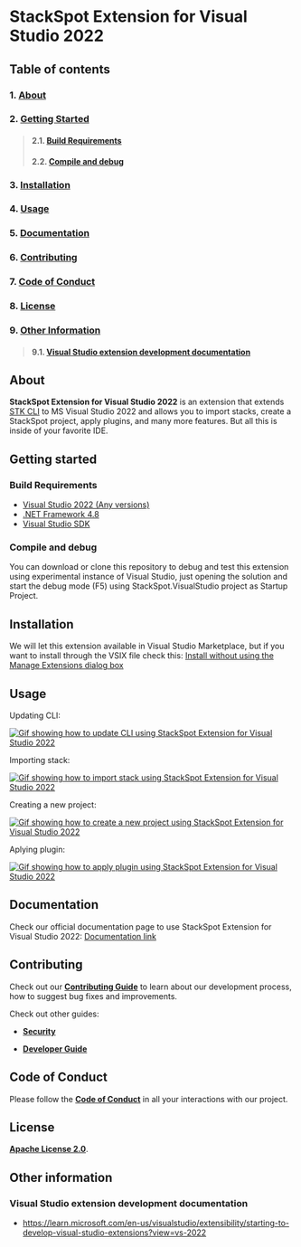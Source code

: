 # StackSpot Extension for Visual Studio 2022

## **Table of contents**

### 1. [**About**](#about)
### 2. [**Getting Started**](#getting-started)
>#### 2.1. [**Build Requirements**](#build-requirements)
>#### 2.2. [**Compile and debug**](#compile-and-debug)
### 3. [**Installation**](#installation)
### 4. [**Usage**](#usage)
### 5. [**Documentation**](#documentation)
### 6. [**Contributing**](#contributing)
### 7. [**Code of Conduct**](#code-of-conduct)
### 8. [**License**](#license)
### 9. [**Other Information**](#other-information)
>#### 9.1. [**Visual Studio extension development documentation**](#visual-studio-extension-development-documentation)

## **About**

**StackSpot Extension for Visual Studio 2022** is an extension that extends [STK CLI](https://docs.stackspot.com/latest/docs/stk-cli/) to MS Visual Studio 2022 and allows you to import stacks, create a StackSpot project, apply plugins, and many more features. But all this is inside of your favorite IDE.

## **Getting started**

### **Build Requirements**

- [Visual Studio 2022 (Any versions)](https://visualstudio.microsoft.com/pt-br/downloads/)
- [.NET Framework 4.8](https://dotnet.microsoft.com/en-us/download/dotnet-framework/net48)
- [Visual Studio SDK](https://learn.microsoft.com/en-us/visualstudio/extensibility/installing-the-visual-studio-sdk?view=vs-2022)

### **Compile and debug**

You can download or clone this repository to debug and test this extension using experimental instance of Visual Studio, just opening the solution and start the debug mode (F5) using StackSpot.VisualStudio project as Startup Project.

## **Installation**

We will let this extension available in Visual Studio Marketplace, but if you want to install through the VSIX file check this:
[Install without using the Manage Extensions dialog box](https://learn.microsoft.com/en-us/visualstudio/ide/finding-and-using-visual-studio-extensions?view=vs-2022#install-without-using-the-manage-extensions-dialog-box)

## **Usage**

Updating CLI:

<a href="https://github.com/stack-spot/stackspot-visualstudio-extension/raw/main/images/UpdatingCLI.gif" target="_blank"><img src="https://github.com/stack-spot/stackspot-visualstudio-extension/blob/main/images/UpdatingCLI.gif" alt="Gif showing how to update CLI using StackSpot Extension for Visual Studio 2022" border="0" /></a>

Importing stack:

<a href="https://github.com/stack-spot/stackspot-visualstudio-extension/raw/main/images/ImportStack.gif" target="_blank"><img src="https://github.com/stack-spot/stackspot-visualstudio-extension/blob/main/images/ImportStack.gif" alt="Gif showing how to import stack using StackSpot Extension for Visual Studio 2022" border="0" /></a>

Creating a new project:

<a href="https://github.com/stack-spot/stackspot-visualstudio-extension/raw/main/images/CreateProject.gif" target="_blank"><img src="https://github.com/stack-spot/stackspot-visualstudio-extension/blob/main/images/CreateProject.gif" alt="Gif showing how to create a new project using StackSpot Extension for Visual Studio 2022" border="0" /></a>

Aplying plugin:

<a href="https://github.com/stack-spot/stackspot-visualstudio-extension/raw/main/images/ApplyPlugin.gif" target="_blank"><img src="https://github.com/stack-spot/stackspot-visualstudio-extension/blob/main/images/ApplyPlugin.gif" alt="Gif showing how to apply plugin using StackSpot Extension for Visual Studio 2022" border="0" /></a>

## **Documentation**

Check our official documentation page to use StackSpot Extension for Visual Studio 2022:
[Documentation link](https://docs.stackspot.com/latest/docs/extensions-for-ide/visualstudio/)

## **Contributing**

Check out our [**Contributing Guide**](https://github.com/stack-spot/stackspot-visualstudio-extension/blob/main/CONTRIBUTING.md) to learn about our development process, how to suggest bug fixes and improvements.

Check out other guides:

- [**Security**](https://github.com/stack-spot/stackspot-visualstudio-extension/blob/main/SECURITY.md)

- [**Developer Guide**](https://github.com/stack-spot/stackspot-visualstudio-extension/blob/main/DEVELOPER_GUIDE.md)

## **Code of Conduct**
Please follow the [**Code of Conduct**](https://github.com/stack-spot/stackspot-visualstudio-extension/blob/main/CODE_OF_CONDUCT.md) in all your interactions with our project.

## **License**
[**Apache License 2.0**](https://github.com/stack-spot/stackspot-visualstudio-extension/blob/main/LICENSE).

## **Other information**

### **Visual Studio extension development documentation**

- https://learn.microsoft.com/en-us/visualstudio/extensibility/starting-to-develop-visual-studio-extensions?view=vs-2022